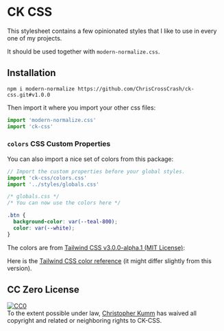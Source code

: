 # CK CSS

This stylesheet contains a few opinionated styles that I like to use in every one of my projects.

It should be used together with `modern-normalize.css`.

## Installation

`npm i modern-normalize https://github.com/ChrisCrossCrash/ck-css.git#v1.0.0`

Then import it where you import your other css files:

```javascript
import 'modern-normalize.css'
import 'ck-css'
```

### `colors` CSS Custom Properties

You can also import a nice set of colors from this package:

```javascript
// Import the custom properties before your global styles.
import 'ck-css/colors.css'
import '../styles/globals.css'
```

```css
/* globals.css */
/* You can now use the colors here */

.btn {
  background-color: var(--teal-800);
  color: var(--white);
}
```

The colors are from [Tailwind CSS v3.0.0-alpha.1 (MIT License)](https://github.com/tailwindlabs/tailwindcss/blob/v3.0.0-alpha.1/src/public/colors.js):

Here is the [Tailwind CSS color reference](https://tailwindcss.com/docs/customizing-colors#color-palette-reference) (it might differ slightly from this version).

## CC Zero License

<p xmlns:dct="http://purl.org/dc/terms/">
  <a rel="license"
     href="https://creativecommons.org/publicdomain/zero/1.0/">
    <img src="https://i.creativecommons.org/p/zero/1.0/88x31.png" style="border-style: none;" alt="CC0" />
  </a>
  <br />
  To the extent possible under law,
  <a rel="dct:publisher"
     href="https://github.com/ChrisCrossCrash/">
    <span property="dct:title">Christopher Kumm</span></a>
  has waived all copyright and related or neighboring rights to
  <span property="dct:title">CK-CSS</span>.
</p>

